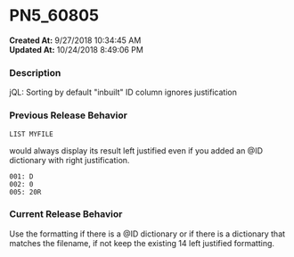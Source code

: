 # PN5_60805

**Created At:** 9/27/2018 10:34:45 AM  
**Updated At:** 10/24/2018 8:49:06 PM  


### Description

jQL: Sorting by default "inbuilt" ID column ignores justification

### Previous Release Behavior

```
LIST MYFILE
```

would always display its result left justified even if you added an @ID dictionary with right justification.

```
001: D
002: 0
005: 20R
```

### Current Release Behavior

Use the formatting if there is a @ID dictionary or if there is a dictionary that matches the filename, if not keep the existing 14 left justified formatting.

